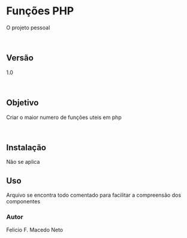 <h1>Funções PHP</h1>
<p>O projeto pessoal</p>
<br>
<h2>Versão</h2>
<p>1.0<p>
<br>
<h2>Objetivo</h2>
<p>Criar o maior numero de funções uteis em php</p>
<br>
<h2>Instalação</h2>
<p>Não se aplica</p.
<br>
<h2>Uso</h2>
<p>Arquivo se encontra todo comentado para facilitar a compreensão dos componentes</p>
<h3>Autor</h3>
<p>Felicio F. Macedo Neto</p>



